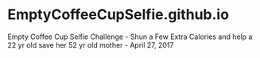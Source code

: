 # EmptyCoffeeCupSelfie.github.io
Empty Coffee Cup Selfie Challenge - Shun a Few Extra Calories and help a 22 yr old save her 52 yr old mother - April 27, 2017
